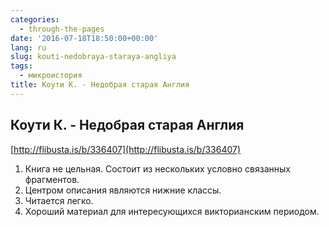 ```yaml
---
categories:
  - through-the-pages
date: '2016-07-18T18:50:00+00:00'
lang: ru
slug: kouti-nedobraya-staraya-angliya
tags:
  - микроистория
title: Коути К. - Недобрая старая Англия
---
```





## Коути К. - Недобрая старая Англия

[http://flibusta.is/b/336407](http://flibusta.is/b/336407)  

1.  Книга не цельная. Состоит из нескольких условно связанных фрагментов.
2.  Центром описания являются нижние классы.
3.  Читается легко.
4.  Хороший материал для интересующихся викторианским периодом.
